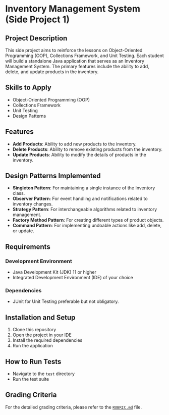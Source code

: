 # Inventory Management System (Side Project 1)

## Project Description

This side project aims to reinforce the lessons on Object-Oriented Programming (OOP), Collections Framework, and Unit Testing. Each student will build a standalone Java application that serves as an Inventory Management System. The primary features include the ability to add, delete, and update products in the inventory.

## Skills to Apply
- Object-Oriented Programming (OOP)
- Collections Framework
- Unit Testing
- Design Patterns

## Features

- **Add Products**: Ability to add new products to the inventory.
- **Delete Products**: Ability to remove existing products from the inventory.
- **Update Products**: Ability to modify the details of products in the inventory.

## Design Patterns Implemented

- **Singleton Pattern**: For maintaining a single instance of the Inventory class.
- **Observer Pattern**: For event handling and notifications related to inventory changes.
- **Strategy Pattern**: For interchangeable algorithms related to inventory management.
- **Factory Method Pattern**: For creating different types of product objects.
- **Command Pattern**: For implementing undoable actions like add, delete, or update.

## Requirements

### Development Environment

- Java Development Kit (JDK) 11 or higher
- Integrated Development Environment (IDE) of your choice

### Dependencies

- JUnit for Unit Testing preferable but not obligatory.

## Installation and Setup

1. Clone this repository
2. Open the project in your IDE
3. Install the required dependencies
4. Run the application

## How to Run Tests

- Navigate to the `test` directory
- Run the test suite

## Grading Criteria
For the detailed grading criteria, please refer to the [`RUBRIC.md`](RUBRIC.md) file.